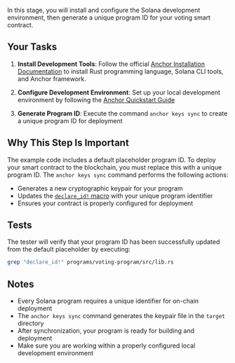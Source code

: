 In this stage, you will install and configure the Solana development
environment, then generate a unique program ID for your voting smart contract.

## Your Tasks

1. **Install Development Tools**: Follow the official [Anchor Installation
   Documentation](https://www.anchor-lang.com/docs/installation) to install Rust
   programming language, Solana CLI tools, and Anchor framework.

2. **Configure Development Environment**: Set up your local development
   environment by following the [Anchor Quickstart
   Guide](https://www.anchor-lang.com/docs/quickstart/local)

3. **Generate Program ID**: Execute the command `anchor keys sync` to create a
   unique program ID for deployment

## Why This Step Is Important

The example code includes a default placeholder program ID. To deploy your smart
contract to the blockchain, you must replace this with a unique program ID. The
`anchor keys sync` command performs the following actions:

- Generates a new cryptographic keypair for your program
- Updates the [`declare_id!`
  macro](https://www.anchor-lang.com/docs/basics/program-structure#declare_id-macro)
  with your unique program identifier
- Ensures your contract is properly configured for deployment

## Tests

The tester will verify that your program ID has been successfully updated from
the default placeholder by executing:

```bash
grep "declare_id!" programs/voting-program/src/lib.rs
```

 ## Notes

- Every Solana program requires a unique identifier for on-chain deployment
- The `anchor keys sync` command generates the keypair file in the `target`
  directory
- After synchronization, your program is ready for building and deployment
- Make sure you are working within a properly configured local development
  environment
